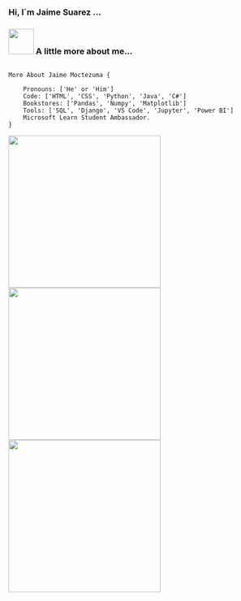 ### Hi, I´m Jaime Suarez ...
### <img src="https://media1.giphy.com/media/l8gL23OcJmthB2Yv2E/200w.webp?cid=ecf05e47q1kfyj1qcv9owagiyoya6udsyjgb67s6kblxdext&ep=v1_gifs_search&rid=200w.webp&ct=g" width="50"> A little more about me...

```javascript+

More About Jaime Moctezuma {

    Pronouns: ['He' or 'Him']
    Code: ['HTML', 'CSS', 'Python', 'Java', 'C#']
    Bookstores: ['Pandas', 'Numpy', 'Matplotlib']
    Tools: ['SQL', 'Django', 'VS Code', 'Jupyter', 'Power BI']
    Microsoft Learn Student Ambassador.
}

```

<!-- Primera imagen -->
<img src="https://drive.google.com/uc?id=1ETCw0myX3LQDe4sVoYp7sigKcQ49xPmH" width="300">

<!-- Segunda imagen -->
<img src="https://drive.google.com/uc?id=1Ze2aYHEZNUCtblz0OCL5vmhb_ucol978" width="300">

<!-- Tercera imagen -->
<img src="https://drive.google.com/uc?id=1cYYVYw1JEg813lCJyEyVHjEp2hxHrKti" width="300">
